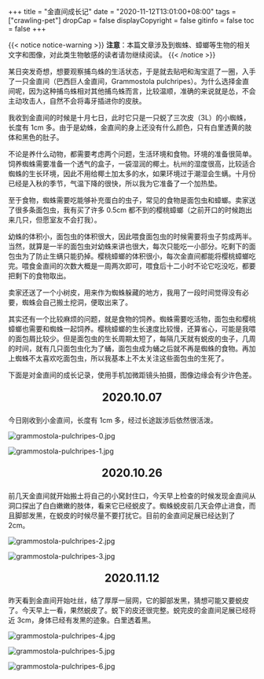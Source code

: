 +++
title = "金直间成长记"
date = "2020-11-12T13:01:00+08:00"
tags = ["crawling-pet"]
dropCap = false
displayCopyright = false
gitinfo = false
toc = false
+++

{{< notice notice-warning >}}
<strong>注意</strong>：本篇文章涉及到蜘蛛、蟑螂等生物的相关文字和图像，对此类生物敏感的读者请勿继续阅读。
{{< /notice >}}

<span class="drop-cap">某</span>日突发奇想，想要观察捕鸟蛛的生活状态，于是就去贴吧和淘宝逛了一圈，入手了一只金直间（巴西巨人金直间，Grammostola pulchripes）。为什么选择金直间呢，因为这种捕鸟蛛相对其他捕鸟蛛而言，比较温顺，准确的来说就是怂，不会主动攻击人，自然不会将毒牙插进你的皮肤。

我收到金直间的时候是十月七日，此时它只是一只蜕了三次皮（3L）的小蜘蛛，长度有 1cm 多。由于是幼蛛，金直间的身上还没有什么颜色，只有白里透黄的肢体和黑色的肚子。

不论是养什么动物，都需要考虑两个问题，生活环境和食物。环境的准备很简单。饲养蜘蛛需要准备一个透气的盒子，一袋湿润的椰土。杭州的湿度很高，比较适合蜘蛛的生长环境，因此不用给椰土加太多的水，如果环境过于潮湿会生螨。十月份已经是入秋的季节，气温下降的很快，所以我为它准备了一个加热垫。

至于食物，蜘蛛需要吃能够补充蛋白的虫子，常见的食物是面包虫和蟑螂。卖家送了很多条面包虫，我有买了许多 0.5cm 都不到的樱桃蟑螂（之前开口的时候跑出来几只，但愿室友不会打我）。 

幼蛛的体积小，面包虫的体积很大，因此喂食面包虫的时候需要将虫子剪成两半。当然，就算是一半的面包虫对幼蛛来讲也很大，每次只能吃一小部分。吃剩下的面包虫为了防止生螨只能扔掉。樱桃蟑螂的体积很小，每次金直间都能将樱桃蟑螂吃完。喂食金直间的次数大概是一周两次即可，喂食后十二小时不论它吃没吃，都要把剩下的食物取出。

卖家还送了一个小树皮，用来作为蜘蛛躲藏的地方，我用了一段时间觉得没有必要，蜘蛛会自己搬土挖洞，便取出来了。

其实还有一个比较麻烦的问题，就是食物的饲养。蜘蛛需要吃活物，面包虫和樱桃蟑螂也需要和蜘蛛一起饲养。樱桃蟑螂的生长速度比较慢，还算省心，可能是我喂的面包屑比较少。但是面包虫的生长周期太短了，每隔几天就有蜕皮的虫子，几周的时间，就有几只面包虫化为了蛹，面包虫成为蛹之后就不再是蜘蛛的食物。再加上蜘蛛不太喜欢吃面包虫，所以我基本上不太关注这些面包虫的生死了。

下面是对金直间的成长记录，使用手机加微距镜头拍摄，图像边缘会有少许色差。

<p style="text-align:center; font-size:1.6em"><strong>2020.10.07</strong></p>

今日刚收到小金直间，长度有 1cm 多，经过长途跋涉后依然很活泼。

![grammostola-pulchripes-0.jpg](/images/grammostola-pulchripes-0.jpg "刚收到的 3L 金直间")

![grammostola-pulchripes-1.jpg](/images/grammostola-pulchripes-1.jpg "化蛹的面包虫")

<p style="text-align:center; font-size:1.6em"><strong>2020.10.26</strong></p>

前几天金直间就开始搬土将自己的小窝封住口，今天早上检查的时候发现金直间从洞口探出了白白嫩嫩的肢体，看来它已经蜕皮了。蜘蛛蜕皮前几天会停止进食，而且脚部发黑，在蜕皮的时候尽量不要打扰它。目前的金直间足展已经达到了 2cm。

![grammostola-pulchripes-2.jpg](/images/grammostola-pulchripes-2.jpg "刚蜕皮的 4L 金直间")

![grammostola-pulchripes-3.jpg](/images/grammostola-pulchripes-3.jpg "在饲养盒里乱爬的小蟑螂")

<p style="text-align:center; font-size:1.6em"><strong>2020.11.12</strong></p>

昨天看到金直间开始吐丝，结了厚厚一层网，它的脚部发黑，猜想可能又要蜕皮了。今天早上一看，果然蜕皮了。蜕下的皮还很完整。蜕完皮的金直间足展已经将近 3cm，身体已经有发黑的迹象。白里透着黑。

![grammostola-pulchripes-4.jpg](/images/grammostola-pulchripes-4.jpg "刚蜕皮的 5L 金直间")

![grammostola-pulchripes-5.jpg](/images/grammostola-pulchripes-5.jpg "刚蜕皮的 5L 金直间")

![grammostola-pulchripes-6.jpg](/images/grammostola-pulchripes-6.jpg "5L 金直间蜕掉的皮")